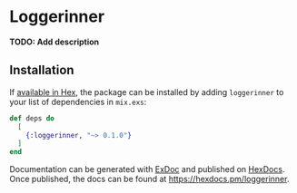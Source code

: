 # Loggerinner

**TODO: Add description**

## Installation

If [available in Hex](https://hex.pm/docs/publish), the package can be installed
by adding `loggerinner` to your list of dependencies in `mix.exs`:

```elixir
def deps do
  [
    {:loggerinner, "~> 0.1.0"}
  ]
end
```

Documentation can be generated with [ExDoc](https://github.com/elixir-lang/ex_doc)
and published on [HexDocs](https://hexdocs.pm). Once published, the docs can
be found at <https://hexdocs.pm/loggerinner>.


